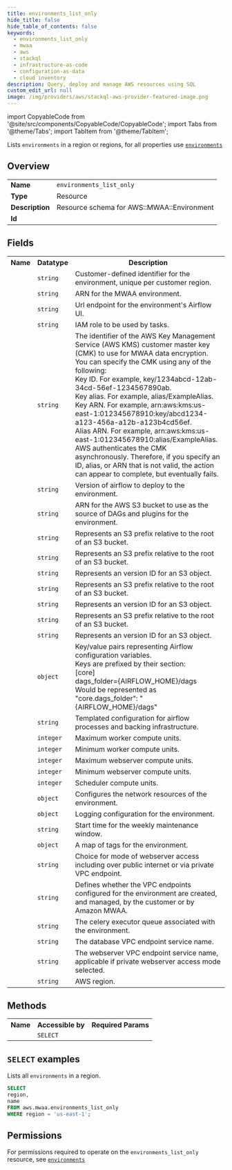 ```yaml
---
title: environments_list_only
hide_title: false
hide_table_of_contents: false
keywords:
  - environments_list_only
  - mwaa
  - aws
  - stackql
  - infrastructure-as-code
  - configuration-as-data
  - cloud inventory
description: Query, deploy and manage AWS resources using SQL
custom_edit_url: null
image: /img/providers/aws/stackql-aws-provider-featured-image.png
---
```


import CopyableCode from '@site/src/components/CopyableCode/CopyableCode';
import Tabs from '@theme/Tabs';
import TabItem from '@theme/TabItem';

Lists <code>environments</code> in a region or regions, for all properties use <a href="/providers/aws/serviceName/environments/"><code>environments</code></a>

## Overview
<table><tbody>
<tr><td><b>Name</b></td><td><code>environments_list_only</code></td></tr>
<tr><td><b>Type</b></td><td>Resource</td></tr>
<tr><td><b>Description</b></td><td>Resource schema for AWS::MWAA::Environment</td></tr>
<tr><td><b>Id</b></td><td><CopyableCode code="aws.mwaa.environments_list_only" /></td></tr>
</tbody></table>

## Fields
<table><tbody><tr><th>Name</th><th>Datatype</th><th>Description</th></tr><tr><td><CopyableCode code="name" /></td><td><code>string</code></td><td>Customer-defined identifier for the environment, unique per customer region.</td></tr>
<tr><td><CopyableCode code="arn" /></td><td><code>string</code></td><td>ARN for the MWAA environment.</td></tr>
<tr><td><CopyableCode code="webserver_url" /></td><td><code>string</code></td><td>Url endpoint for the environment's Airflow UI.</td></tr>
<tr><td><CopyableCode code="execution_role_arn" /></td><td><code>string</code></td><td>IAM role to be used by tasks.</td></tr>
<tr><td><CopyableCode code="kms_key" /></td><td><code>string</code></td><td>The identifier of the AWS Key Management Service (AWS KMS) customer master key (CMK) to use for MWAA data encryption.<br />You can specify the CMK using any of the following:<br />Key ID. For example, key/1234abcd-12ab-34cd-56ef-1234567890ab.<br />Key alias. For example, alias/ExampleAlias.<br />Key ARN. For example, arn:aws:kms:us-east-1:012345678910:key/abcd1234-a123-456a-a12b-a123b4cd56ef.<br />Alias ARN. For example, arn:aws:kms:us-east-1:012345678910:alias/ExampleAlias.<br />AWS authenticates the CMK asynchronously. Therefore, if you specify an ID, alias, or ARN that is not valid, the action can appear to complete, but eventually fails.</td></tr>
<tr><td><CopyableCode code="airflow_version" /></td><td><code>string</code></td><td>Version of airflow to deploy to the environment.</td></tr>
<tr><td><CopyableCode code="source_bucket_arn" /></td><td><code>string</code></td><td>ARN for the AWS S3 bucket to use as the source of DAGs and plugins for the environment.</td></tr>
<tr><td><CopyableCode code="dag_s3_path" /></td><td><code>string</code></td><td>Represents an S3 prefix relative to the root of an S3 bucket.</td></tr>
<tr><td><CopyableCode code="plugins_s3_path" /></td><td><code>string</code></td><td>Represents an S3 prefix relative to the root of an S3 bucket.</td></tr>
<tr><td><CopyableCode code="plugins_s3_object_version" /></td><td><code>string</code></td><td>Represents an version ID for an S3 object.</td></tr>
<tr><td><CopyableCode code="requirements_s3_path" /></td><td><code>string</code></td><td>Represents an S3 prefix relative to the root of an S3 bucket.</td></tr>
<tr><td><CopyableCode code="requirements_s3_object_version" /></td><td><code>string</code></td><td>Represents an version ID for an S3 object.</td></tr>
<tr><td><CopyableCode code="startup_script_s3_path" /></td><td><code>string</code></td><td>Represents an S3 prefix relative to the root of an S3 bucket.</td></tr>
<tr><td><CopyableCode code="startup_script_s3_object_version" /></td><td><code>string</code></td><td>Represents an version ID for an S3 object.</td></tr>
<tr><td><CopyableCode code="airflow_configuration_options" /></td><td><code>object</code></td><td>Key/value pairs representing Airflow configuration variables.<br />Keys are prefixed by their section:<br />&#91;core&#93;<br />dags_folder=&#123;AIRFLOW_HOME&#125;/dags<br />Would be represented as<br />"core.dags_folder": "&#123;AIRFLOW_HOME&#125;/dags"</td></tr>
<tr><td><CopyableCode code="environment_class" /></td><td><code>string</code></td><td>Templated configuration for airflow processes and backing infrastructure.</td></tr>
<tr><td><CopyableCode code="max_workers" /></td><td><code>integer</code></td><td>Maximum worker compute units.</td></tr>
<tr><td><CopyableCode code="min_workers" /></td><td><code>integer</code></td><td>Minimum worker compute units.</td></tr>
<tr><td><CopyableCode code="max_webservers" /></td><td><code>integer</code></td><td>Maximum webserver compute units.</td></tr>
<tr><td><CopyableCode code="min_webservers" /></td><td><code>integer</code></td><td>Minimum webserver compute units.</td></tr>
<tr><td><CopyableCode code="schedulers" /></td><td><code>integer</code></td><td>Scheduler compute units.</td></tr>
<tr><td><CopyableCode code="network_configuration" /></td><td><code>object</code></td><td>Configures the network resources of the environment.</td></tr>
<tr><td><CopyableCode code="logging_configuration" /></td><td><code>object</code></td><td>Logging configuration for the environment.</td></tr>
<tr><td><CopyableCode code="weekly_maintenance_window_start" /></td><td><code>string</code></td><td>Start time for the weekly maintenance window.</td></tr>
<tr><td><CopyableCode code="tags" /></td><td><code>object</code></td><td>A map of tags for the environment.</td></tr>
<tr><td><CopyableCode code="webserver_access_mode" /></td><td><code>string</code></td><td>Choice for mode of webserver access including over public internet or via private VPC endpoint.</td></tr>
<tr><td><CopyableCode code="endpoint_management" /></td><td><code>string</code></td><td>Defines whether the VPC endpoints configured for the environment are created, and managed, by the customer or by Amazon MWAA.</td></tr>
<tr><td><CopyableCode code="celery_executor_queue" /></td><td><code>string</code></td><td>The celery executor queue associated with the environment.</td></tr>
<tr><td><CopyableCode code="database_vpc_endpoint_service" /></td><td><code>string</code></td><td>The database VPC endpoint service name.</td></tr>
<tr><td><CopyableCode code="webserver_vpc_endpoint_service" /></td><td><code>string</code></td><td>The webserver VPC endpoint service name, applicable if private webserver access mode selected.</td></tr>
<tr><td><CopyableCode code="region" /></td><td><code>string</code></td><td>AWS region.</td></tr>
</tbody></table>

## Methods

<table><tbody>
  <tr>
    <th>Name</th>
    <th>Accessible by</th>
    <th>Required Params</th>
  </tr>
  <tr>
    <td><CopyableCode code="list_resources" /></td>
    <td><code>SELECT</code></td>
    <td><CopyableCode code="region" /></td>
  </tr>
</tbody></table>

## `SELECT` examples
Lists all <code>environments</code> in a region.
```sql
SELECT
region,
name
FROM aws.mwaa.environments_list_only
WHERE region = 'us-east-1';
```


## Permissions

For permissions required to operate on the <code>environments_list_only</code> resource, see <a href="/providers/aws/mwaa/environments/#permissions"><code>environments</code></a>


